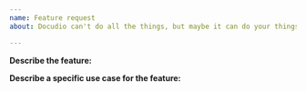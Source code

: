 ```yaml
---
name: Feature request
about: Docudio can't do all the things, but maybe it can do your things.

---
```


**Describe the feature:**

**Describe a specific use case for the feature:**
